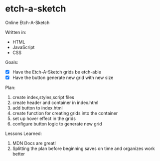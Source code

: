# etch-a-sketch
Online Etch-A-Sketch

Written in:
* HTML
* JavaScript
* CSS

Goals:
- [x] Have the Etch-A-Sketch grids be etch-able
- [x] Have the button generate new grid with new size

Plan:
1. create index,styles,script files
2. create header and container in index.html
3. add button to index.html
4. create function for creating grids into the container
5. set up hover effect in the grids
6. configure button logic to generate new grid

Lessons Learned:
1. MDN Docs are great!
2. Splitting the plan before beginning saves on time and organizes work better